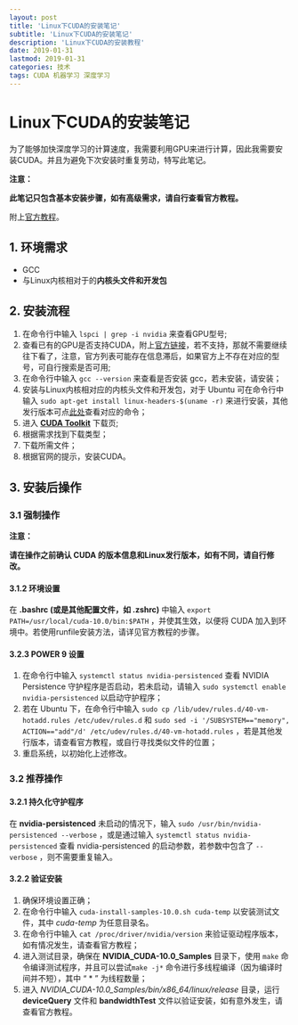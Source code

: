 ```yaml
---
layout: post
title: 'Linux下CUDA的安装笔记'
subtitle: 'Linux下CUDA的安装笔记'
description: 'Linux下CUDA的安装教程'
date: 2019-01-31
lastmod: 2019-01-31
categories: 技术
tags: CUDA 机器学习 深度学习
---
```

# Linux下CUDA的安装笔记

为了能够加快深度学习的计算速度，我需要利用GPU来进行计算，因此我需要安装CUDA。并且为避免下次安装时重复劳动，特写此笔记。

**注意：**

**此笔记只包含基本安装步骤，如有高级需求，请自行查看官方教程。**

附上[官方教程](https://docs.nvidia.com/cuda/cuda-installation-guide-linux/index.html#ubuntu-installation)。



## 1. 环境需求

* GCC
* 与Linux内核相对于的**内核头文件和开发包**



## 2. 安装流程

1. 在命令行中输入 `lspci | grep -i nvidia` 来查看GPU型号;
2. 查看已有的GPU是否支持CUDA，附上[官方链接](https://developer.nvidia.com/cuda-gpus)，若不支持，那就不需要继续往下看了，注意，官方列表可能存在信息滞后，如果官方上不存在对应的型号，可自行搜索是否可用;
3. 在命令行中输入 `gcc --version` 来查看是否安装 gcc，若未安装，请安装；
4. 安装与Linux内核相对应的内核头文件和开发包，对于 Ubuntu 可在命令行中输入 `sudo apt-get install linux-headers-$(uname -r)` 来进行安装，其他发行版本可点[此处](https://docs.nvidia.com/cuda/cuda-installation-guide-linux/index.html#verify-kernel-packages)查看对应的命令；
5. 进入 **[CUDA Toolkit](https://developer.nvidia.com/cuda-downloads)** 下载页;
6. 根据需求找到下载类型；
7. 下载所需文件；
8. 根据官网的提示，安装CUDA。



## 3. 安装后操作

### 3.1 强制操作

**注意：**

**请在操作之前确认 CUDA 的版本信息和Linux发行版本，如有不同，请自行修改。**



#### 3.1.2 环境设置

在 **.bashrc (或是其他配置文件，如 .zshrc)** 中输入 `export PATH=/usr/local/cuda-10.0/bin:$PATH` ，并使其生效，以便将 CUDA 加入到环境中。若使用runfile安装方法，请详见官方教程的步骤。



#### 3.2.3 POWER 9 设置

1. 在命令行中输入 `systemctl status nvidia-persistenced` 查看 NVIDIA Persistence 守护程序是否启动，若未启动，请输入 `sudo systemctl enable nvidia-persistenced` 以启动守护程序；
2. 若在 Ubuntu 下，在命令行中输入 `sudo cp /lib/udev/rules.d/40-vm-hotadd.rules /etc/udev/rules.d` 和 `sudo sed -i '/SUBSYSTEM=="memory", ACTION=="add"/d' /etc/udev/rules.d/40-vm-hotadd.rules` ，若是其他发行版本，请查看官方教程，或自行寻找类似文件的位置；
3. 重启系统，以初始化上述修改。



### 3.2 推荐操作

#### 3.2.1 持久化守护程序

在 **nvidia-persistenced** 未启动的情况下，输入 `sudo /usr/bin/nvidia-persistenced --verbose` ，或是通过输入 `systemctl status nvidia-persistenced` 查看 nvidia-persistenced 的启动参数，若参数中包含了 `--verbose` ，则不需要重复输入。



#### 3.2.2 验证安装

1. 确保环境设置正确；
2. 在命令行中输入 `cuda-install-samples-10.0.sh cuda-temp` 以安装测试文件，其中 *cuda-temp* 为任意目录名。
3. 在命令行中输入 `cat /proc/driver/nvidia/version` 来验证驱动程序版本，如有情况发生，请查看官方教程；
4. 进入测试目录，确保在 **NVIDIA_CUDA-10.0_Samples** 目录下，使用 `make` 命令编译测试程序，并且可以尝试`make -j*` 命令进行多线程编译（因为编译时间并不短），其中 “ * ” 为线程数量；
5. 进入 *NVIDIA_CUDA-10.0_Samples/bin/x86_64/linux/release* 目录，运行 **deviceQuery** 文件和 **bandwidthTest** 文件以验证安装，如有意外发生，请查看官方教程。